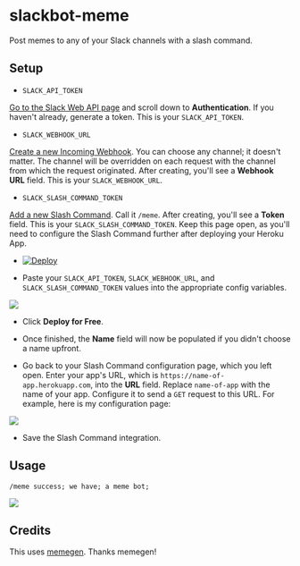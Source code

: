 # slackbot-meme
Post memes to any of your Slack channels with a slash command.

## Setup

* `SLACK_API_TOKEN`

[Go to the Slack Web API page](https://api.slack.com/web) and scroll down to **Authentication**. If you haven't already, generate a token. This is 
your `SLACK_API_TOKEN`.

* `SLACK_WEBHOOK_URL`

[Create a new Incoming Webhook](https://my.slack.com/services/new/incoming-webhook/). You can choose any channel; it doesn't matter. 
The channel will be overridden on each request with the channel from which the request originated. After creating, you'll see 
a **Webhook URL** field. This is your `SLACK_WEBHOOK_URL`.

* `SLACK_SLASH_COMMAND_TOKEN`

[Add a new Slash Command](https://my.slack.com/services/new/slash-commands). Call it `/meme`. After creating, you'll see a **Token** field. This is your `SLACK_SLASH_COMMAND_TOKEN`. Keep this page open, as you'll need to configure the Slash Command further after deploying your Heroku App.

* [![Deploy](https://www.herokucdn.com/deploy/button.png)](https://heroku.com/deploy)

* Paste your `SLACK_API_TOKEN`, `SLACK_WEBHOOK_URL`, and `SLACK_SLASH_COMMAND_TOKEN` values into the appropriate config variables.

<img src="http://i.imgur.com/reNOSXe.png">

* Click **Deploy for Free**.

* Once finished, the **Name** field will now be populated if you didn't choose a name upfront.

* Go back to your Slash Command configuration page, which you left open. Enter your app's URL, which is `https://name-of-app.herokuapp.com`, into the **URL** field. Replace `name-of-app` with the name of your app. Configure it to send a `GET` request to this URL. For example, here is my configuration page:

<img src="http://i.imgur.com/mFtpKDX.png">

* Save the Slash Command integration.

## Usage

`/meme success; we have; a meme bot;`

<img src="http://i.imgur.com/wWU8Odx.png">

## Credits

This uses [memegen](https://github.com/jacebrowning/memegen). Thanks memegen!
